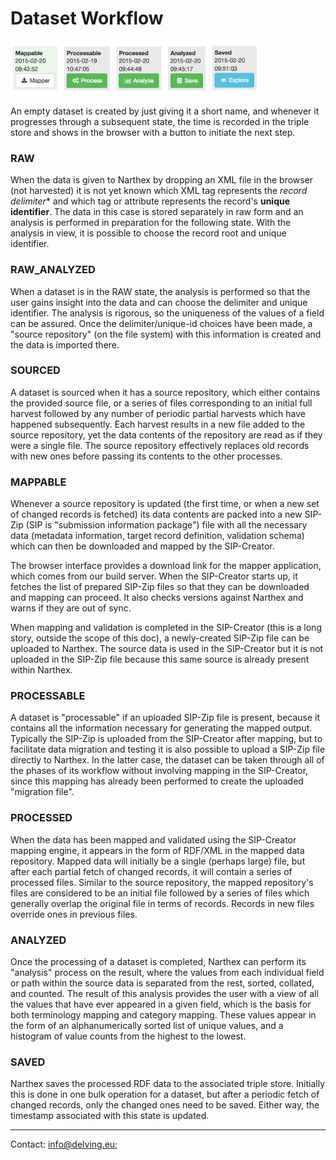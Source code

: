 # Dataset Workflow

![Workflow](images/dataset-workflow.jpg)

An empty dataset is created by just giving it a short name, and whenever it progresses through a subsequent state, the time is recorded in the triple store and shows in the browser with a button to initiate the next step.

### RAW

When the data is given to Narthex by dropping an XML file in the browser (not harvested) it is not yet known which XML tag represents the *record delimiter** and which tag or attribute represents the record's **unique identifier**.  The data in this case is stored separately in raw form and an analysis is performed in preparation for the following state. With the analysis in view, it is possible to choose the record root and unique identifier.

### RAW_ANALYZED

When a dataset is in the RAW state, the analysis is performed so that the user gains insight into the data and can choose the delimiter and unique identifier.  The analysis is rigorous, so the uniqueness of the values of a field can be assured.  Once the delimiter/unique-id choices have been made, a "source repository" (on the file system) with this information is created and the data is imported there.

### SOURCED

A dataset is sourced when it has a source repository, which either contains the provided source file, or a series of files corresponding to an initial full harvest followed by any number of periodic partial harvests which have happened subsequently.  Each harvest results in a new file added to the source repository, yet the data contents of the repository are read as if they were a single file.  The source repository effectively replaces old records with new ones before passing its contents to the other processes.

### MAPPABLE

Whenever a source repository is updated (the first time, or when a new set of changed records is fetched) its data contents are packed into a new SIP-Zip (SIP is "submission information package") file with all the necessary data (metadata information, target record definition, validation schema) which can then be downloaded and mapped by the SIP-Creator.  

The browser interface provides a download link for the mapper application, which comes from our build server. When the SIP-Creator starts up, it fetches the list of prepared SIP-Zip files so that they can be downloaded and mapping can proceed. It also checks versions against Narthex and warns if they are out of sync.

When mapping and validation is completed in the SIP-Creator (this is a long story, outside the scope of this doc), a newly-created SIP-Zip file can be uploaded to Narthex.  The source data is used in the SIP-Creator but it is not uploaded in the SIP-Zip file because this same source is already present within Narthex.

### PROCESSABLE

A dataset is "processable" if an uploaded SIP-Zip file is present, because it contains all the information necessary for generating the mapped output.  Typically the SIP-Zip is uploaded from the SIP-Creator after mapping, but to facilitate data migration and testing it is also possible to upload a SIP-Zip file directly to Narthex.  In the latter case, the dataset can be taken through all of the phases of its workflow without involving mapping in the SIP-Creator, since this mapping has already been performed to create the uploaded "migration file".

### PROCESSED

When the data has been mapped and validated using the SIP-Creator mapping engine, it appears in the form of RDF/XML in the mapped data repository.  Mapped data will initially be a single (perhaps large) file, but after each partial fetch of changed records, it will contain a series of processed files.  Similar to the source repository, the mapped repository's files are considered to be an initial file followed by a series of files which generally overlap the original file in terms of records.  Records in new files override ones in previous files.

### ANALYZED

Once the processing of a dataset is completed, Narthex can perform its "analysis" process on the result, where the values from each individual field or path within the source data is separated from the rest, sorted, collated, and counted.  The result of this analysis provides the user with a view of all the values that have ever appeared in a given field, which is the basis for both terminology mapping and category mapping.  These values appear in the form of an alphanumerically sorted list of unique values, and a histogram of value counts from the highest to the lowest.

### SAVED

Narthex saves the processed RDF data to the associated triple store. Initially this is done in one bulk operation for a dataset, but after a periodic fetch of changed records, only the changed ones need to be saved.  Either way, the timestamp associated with this state is updated.

---

Contact: info@delving.eu;